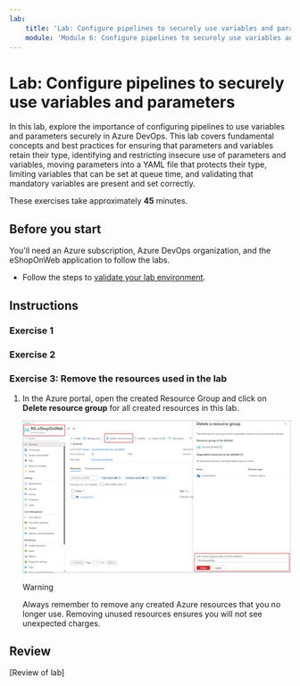 ```yaml
---
lab:
    title: 'Lab: Configure pipelines to securely use variables and parameters'
    module: 'Module 6: Configure pipelines to securely use variables and parameters'
---
```


# Lab: Configure pipelines to securely use variables and parameters

In this lab, explore the importance of configuring pipelines to use variables and parameters securely in Azure DevOps. This lab covers fundamental concepts and best practices for ensuring that parameters and variables retain their type, identifying and restricting insecure use of parameters and variables, moving parameters into a YAML file that protects their type, limiting variables that can be set at queue time, and validating that mandatory variables are present and set correctly.

These exercises take approximately **45** minutes.

## Before you start

You'll need an Azure subscription, Azure DevOps organization, and the eShopOnWeb application to follow the labs.

- Follow the steps to [validate your lab environment](APL2001_M00_Validate_Lab_Environment.md).

## Instructions

### Exercise 1

### Exercise 2

### Exercise 3: Remove the resources used in the lab

1. In the Azure portal, open the created Resource Group and click on **Delete resource group** for all created resources in this lab.

    ![Screenshot of the delete resource group button.](media/delete-resource-group.png)

    > [!WARNING]
    > Always remember to remove any created Azure resources that you no longer use. Removing unused resources ensures you will not see unexpected charges.

## Review

[Review of lab]
